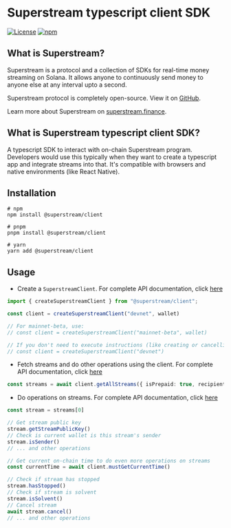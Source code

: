# Superstream typescript client SDK

[![License](https://img.shields.io/npm/l/@superstream/client)](https://www.npmjs.com/package/@superstream/client)
[![npm](https://img.shields.io/npm/v/@superstream/client.svg)](https://www.npmjs.com/package/@superstream/client)

## What is Superstream?

Superstream is a protocol and a collection of SDKs for real-time money streaming on Solana. It allows anyone to
continuously send money to anyone else at any interval upto a second.

Superstream protocol is completely open-source. View it on [GitHub](https://github.com/superstream-finance/superstream).

Learn more about Superstream on [superstream.finance](https://superstream.finance/).

## What is Superstream typescript client SDK?

A typescript SDK to interact with on-chain Superstream program. Developers would use this typically when they want to
create a typescript app and integrate streams into that. It's compatible with browsers and native environments (like
React Native).

## Installation

```shell
# npm
npm install @superstream/client

# pnpm
pnpm install @superstream/client

# yarn
yarn add @superstream/client
```

## Usage

- Create a `SuperstreamClient`. For complete API documentation, click
  [here](https://superstream.finance/references/client-sdks/ts/functions/createSuperstreamClient.html)

```typescript
import { createSuperstreamClient } from "@superstream/client";

const client = createSuperstreamClient("devnet", wallet)

// For mainnet-beta, use:
// const client = createSuperstreamClient("mainnet-beta", wallet)

// If you don't need to execute instructions (like creating or cancelling a stream), you can omit the wallet
// const client = createSuperstreamClient("devnet")
```

- Fetch streams and do other operations using the client. For complete API documentation, click
  [here](https://superstream.finance/references/client-sdks/ts/interfaces/SuperstreamClient.html)

```typescript
const streams = await client.getAllStreams({ isPrepaid: true, recipient: new PublicKey("public-key-base-58") })
```

- Do operations on streams. For complete API documentation, click
  [here](https://superstream.finance/references/client-sdks/ts/classes/Stream.html)

```typescript
const stream = streams[0]

// Get stream public key
stream.getStreamPublicKey()
// Check is current wallet is this stream's sender
stream.isSender()
// ... and other operations

// Get current on-chain time to do even more operations on streams
const currentTime = await client.mustGetCurrentTime()

// Check if stream has stopped
stream.hasStopped()
// Check if stream is solvent
stream.isSolvent()
// Cancel stream
await stream.cancel()
// ... and other operations
```
